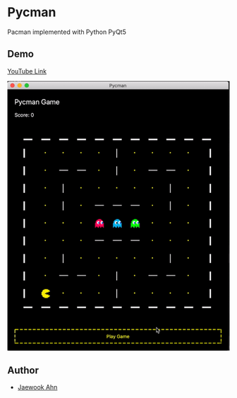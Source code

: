 # Pycman

Pacman implemented with Python PyQt5

## Demo

[YouTube Link](https://youtu.be/kdeAMCC_NYE)

![Demo](./pycman_demo.gif)

## Author

- [Jaewook Ahn](https://github.com/Jaewoook)